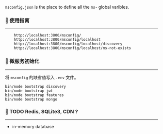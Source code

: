 `msconfig.json` is the place to define all the `ms-` global varibles.

### 📑 使用指南

---

```text
    http://localhost:3800/msconfig/
    http://localhost:3800/msconfig/localhost
    http://localhost:3800/msconfig/localhost/discovery
    http://localhost:3800/msconfig/localhost/ms-not-exists
```

### 📑 微服务初始化

---

将 `msconfig` 的缺省值写入 `.env` 文件。

```text
bin/node bootstrap discovery
bin/node bootstrap jwt
bin/node bootstrap features
bin/node bootstrap mongo
```

### 📑 TODO Redis, SQLite3, CDN ?

---

- in-memory database
